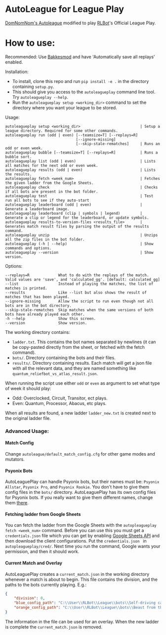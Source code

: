 # AutoLeague for League Play
[DomNomNom's Autoleague](https://github.com/DomNomNom/AutoLeague) modified to play [RLBot](http://rlbot.org/)'s Official League Play.

# How to use:

Recommended: Use [Bakkesmod](https://bakkesmod.com/) and have 'Automatically save all replays' enabled.

Installation:
- To install, clone this repo and run `pip install -e .` in the directory containing `setup.py`.
- This should give you access to the `autoleagueplay` command line tool. Try `autoleagueplay --help`.
- Run the `autoleagueplay setup <working_dir>` command to set the directory where you want your league to be stored.

Usage:
```
autoleagueplay setup <working_dir>                           | Setup a league directory. Required for some other commands.
autoleagueplay run (odd | even) [--teamsize=T] [--replays=R]
                                [--ignore-missing]           
                                [--skip-stale-rematches]     | Runs an odd or even week.
autoleagueplay bubble [--teamsize=T] [--replays=R]           | Runs a bubble sort.
autoleagueplay list (odd | even)                             | Lists all matches for the next odd or even week.
autoleagueplay results (odd | even)                          | Lists the results.
autoleagueplay fetch <week_num>                              | Fetches the given ladder from the Google Sheets.
autoleagueplay check                                         | Checks if all bots are present in the bot folder.
autoleagueplay test                                          | Test run all bots to see if they auto-start
autoleagueplay leaderboard (odd | even)                      | Generate a leaderboard image.
autoleagueplay leaderboard (clip | symbols | legend)         | Generate a clip or legend for the leaderboard, or update symbols.
autoleagueplay results-to-version-files <results_file>       | Generates match result files by parsing the output of the results command.
autoleagueplay unzip                                         | Unzips all the zip files in the bot folder.
autoleagueplay (-h | --help)                                 | Show commands and options.
autoleagueplay --version                                     | Show version.
```

Options:
```
--replays=R             What to do with the replays of the match. Valid values are 'save', and 'calculated_gg'. [default: calculated_gg]
--list                  Instead of playing the matches, the list of matches is printed.
--results               Like --list but also shows the result of matches that has been played.
--ignore-missing        Allow the script to run even though not all bots are in the bot directory.
--skip-stale-rematches  Skip matches when the same versions of both bots have already played each other.
-h --help               Show this screen.
--version               Show version.
```

The working directory contains:
- `ladder.txt`. This contains the bot names separated by newlines (it can be copy-pasted directly from the sheet, or fetched with the fetch command).
- `bots/`. Directory containing the bots and their files.
- `results/`. Directory containing results. Each match will get a json file with all the relevant data, and they are named something like `quantum_reliefbot_vs_atlas_result.json`.

When running the script use either `odd` or `even` as argument to set what type of week it should play:
- Odd: Overclocked, Circuit, Transitor, ect plays.
- Even: Quantum, Processor, Abacus, etc plays.

When all results are found, a new ladder `ladder_new.txt` is created next to the original ladder file.

### Advanced Usage:

#### Match Config
Change `autoleague/default_match_config.cfg` for other game modes and mutators.

#### Psyonix Bots
AutoLeaguePlay can handle Psyonix bots, but their names must be: `Psyonix Allstar`, `Psyonix Pro`, and `Psyonix Rookie`.
You don't have to give them config files in the `bots/` directory. AutoLeaguePlay has its own config files for Psyonix bots.
If you really want to give them different names, change them [there](https://github.com/NicEastvillage/AutoLeague/blob/master/autoleagueplay/psyonix_allstar.cfg).

#### Fetching ladder from Google Sheets
You can fetch the ladder from the Google Sheets with the `autopleagueplay fetch <week_num>` command.
Before you can use this you must get a `credentials.json` file which you can get by enabling [Google Sheets API](https://developers.google.com/sheets/api/quickstart/python) and then download the client configurations.
Put the `credentials.json ` in `autopleagueplay/cred/`. Next time you run the command, Google wants your permission, and then it should work.

#### Current Match and Overlay
AutoLeaguePlay creates a `current_match.json` in the working directory whenever a match is about to begin.
This file contains the division, and the paths to the bots currently playing. E.g.:

```json
{
    "division": 0,
    "blue_config_path": "C:\\User\\RLBot\\League\\bots\\Self-driving car\\self-driving-car.cfg",
    "orange_config_path": "C:\\User\\RLBot\\League\\bots\\Beast from the East\\beastbot.cfg"
}
```

The information in the file can be used for an overlay.
When the new ladder is complete the `current_match.json` is removed.
